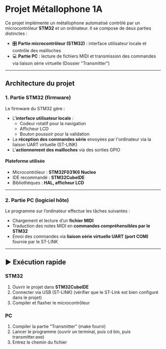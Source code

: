 # Projet Métallophone 1A

Ce projet implémente un métallophone automatisé contrôlé par un microcontrôleur **STM32** et un ordinateur. Il se compose de deux parties distinctes :

- 🎛️ **Partie microcontrôleur (STM32)** : interface utilisateur locale et contrôle des mailloches
- 💻 **Partie PC** : lecture de fichiers MIDI et transmission des commandes via liaison série virtuelle (Dossier "Transmitter")

---

## Architecture du projet

### 1. Partie STM32 (firmware)

Le firmware du STM32 gère :

- L'**interface utilisateur locale** :
  - Codeur rotatif pour la navigation
  - Afficheur LCD
  - Bouton poussoir pour la validation
- La **réception des commandes série** envoyées par l'ordinateur via la liaison UART virtuelle (ST-LINK)
- L'**actionnement des mailloches** via des sorties GPIO

#### Plateforme utilisée
- Microcontrôleur : **STM32F031K6 Nucleo**
- IDE recommandé : **STM32CubeIDE**
- Bibliothèques : **HAL, afficheur LCD**

---

### 2. Partie PC (logiciel hôte)

Le programme sur l’ordinateur effectue les tâches suivantes :

- Chargement et lecture d’un **fichier MIDI**
- Traduction des notes MIDI en **commandes compréhensibles par le STM32**
- Envoi des commandes via **liaison série virtuelle UART (port COM)** fournie par le ST-LINK

---

## ▶️ Exécution rapide

### STM32
1. Ouvrir le projet dans **STM32CubeIDE**
2. Connecter via USB (ST-LINK) (vérifier que le ST-Link est bien configuré dans le projet)
3. Compiler et flasher le microcontrôleur

### PC
1. Compiler la partie "Transmitter" (make fourni)
2. Lancer le programme (ouvrir un terminal, puis cd bin, puis transmitter.exe)
3. Entrez le chemin du fichier

